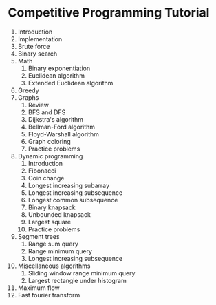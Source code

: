 # Competitive Programming Tutorial

1. Introduction
2. Implementation
3. Brute force
4. Binary search
5. Math
    1. Binary exponentiation
    2. Euclidean algorithm
    3. Extended Euclidean algorithm
6. Greedy
7. Graphs
    1. Review
    2. BFS and DFS
    3. Dijkstra's algorithm
    4. Bellman-Ford algorithm
    5. Floyd-Warshall algorithm
    6. Graph coloring
    7. Practice problems
8. Dynamic programming
    1. Introduction
    2. Fibonacci
    3. Coin change
    4. Longest increasing subarray
    5. Longest increasing subsequence
    6. Longest common subsequence
    7. Binary knapsack
    8. Unbounded knapsack
    9. Largest square
    10. Practice problems
9. Segment trees
    1. Range sum query
    2. Range minimum query
    3. Longest increasing subsequence
10. Miscellaneous algorithms
    1. Sliding window range minimum query
    2. Largest rectangle under histogram
11. Maximum flow
12. Fast fourier transform
